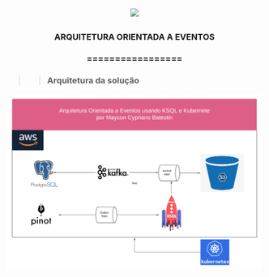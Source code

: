 <h1 align="center">
<img src="https://img.shields.io/static/v1?label=KAFKA%20POR&message=MAYCON%20BATESTIN&color=7159c1&style=flat-square&logo=ghost"/>


<h3> <p align="center">ARQUITETURA ORIENTADA A EVENTOS  </p> </h3>
<h3> <p align="center"> ================= </p> </h3>

>> <h3> Arquitetura da solução </h3>

![delta](img/orquestracao.png)

